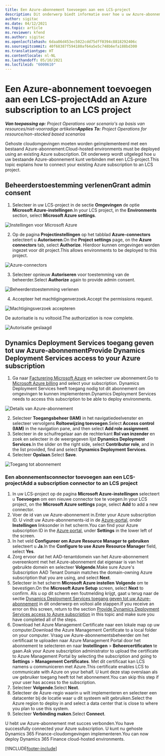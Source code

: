 ```yaml
---
title: Een Azure-abonnement toevoegen aan een LCS-project
description: Dit onderwerp biedt informatie over hoe u uw Azure-abonnement kunt verbinden met een LCS-project.
author: sigitac
ms.date: 04/12/2021
ms.topic: article
ms.reviewer: kfend
ms.author: sigitac
ms.openlocfilehash: 6daa86d453ec5022cdd75dff0394c8818292406c
ms.sourcegitcommit: 40f68387f594180af64a5e5c748b6efa188bd300
ms.translationtype: HT
ms.contentlocale: nl-NL
ms.lasthandoff: 05/10/2021
ms.locfileid: "6000610"
---
```

# <a name="add-an-azure-subscription-to-an-lcs-project"></a><span data-ttu-id="1ca09-103">Een Azure-abonnement toevoegen aan een LCS-project</span><span class="sxs-lookup"><span data-stu-id="1ca09-103">Add an Azure subscription to an LCS project</span></span>

<span data-ttu-id="1ca09-104">_**Van toepassing op:** Project Operations voor scenario's op basis van resources/niet-voorradige artikelen_</span><span class="sxs-lookup"><span data-stu-id="1ca09-104">_**Applies To:** Project Operations for resource/non-stocked based scenarios_</span></span>

<span data-ttu-id="1ca09-105">Gehoste cloudomgevingen moeten worden geïmplementeerd met een bestaand Azure-abonnement.</span><span class="sxs-lookup"><span data-stu-id="1ca09-105">Cloud-hosted environments must be deployed using an existing Azure subscription.</span></span> <span data-ttu-id="1ca09-106">Dit onderwerp wordt uitgelegd hoe u uw bestaande Azure-abonnement kunt verbinden met een LCS-project.</span><span class="sxs-lookup"><span data-stu-id="1ca09-106">This topic explains how to connect your existing Azure subscription to an LCS project.</span></span> 

## <a name="grant-admin-consent"></a><span data-ttu-id="1ca09-107">Beheerderstoestemming verlenen</span><span class="sxs-lookup"><span data-stu-id="1ca09-107">Grant admin consent</span></span>

1. <span data-ttu-id="1ca09-108">Selecteer in uw LCS-project in de sectie **Omgevingen** de optie **Microsoft Azure-instellingen**.</span><span class="sxs-lookup"><span data-stu-id="1ca09-108">In your LCS project, in the **Environments** section, select **Microsoft Azure settings**.</span></span>

![Instellingen voor Microsoft Azure](./media/1MicrosoftAzureSettings.png)

2. <span data-ttu-id="1ca09-110">Op de pagina **Projectinstellingen** op het tabblad **Azure-connectors** selecteert u **Autoriseren**.</span><span class="sxs-lookup"><span data-stu-id="1ca09-110">On the **Project settings** page, on the **Azure connectors** tab, select **Authorize**.</span></span> <span data-ttu-id="1ca09-111">Hierdoor kunnen omgevingen worden ingezet voor dit project.</span><span class="sxs-lookup"><span data-stu-id="1ca09-111">This allows environments to be deployed to this project.</span></span>

![Azure-connectors](./media/2AzureConnectors.png)

3. <span data-ttu-id="1ca09-113">Selecteer opnieuw **Autoriseren** voor toestemming van de beheerder.</span><span class="sxs-lookup"><span data-stu-id="1ca09-113">Select **Authorize** again to provide admin consent.</span></span>

![Beheerderstoestemming verlenen](./media/3GrantAdminConsent.png)

4. <span data-ttu-id="1ca09-115">Accepteer het machtigingenverzoek.</span><span class="sxs-lookup"><span data-stu-id="1ca09-115">Accept the permissions request.</span></span>

![Machtigingsverzoek accepteren](./media/4AcceptPermissionRequest.png)

<span data-ttu-id="1ca09-117">De autorisatie is nu voltooid.</span><span class="sxs-lookup"><span data-stu-id="1ca09-117">The authorization is now complete.</span></span> 

![Autorisatie geslaagd](./media/5AuthorizationComplete.png)

## <a name="provide-dynamics-deployment-services-access-to-your-azure-subscription"></a><a name="provide"></a><span data-ttu-id="1ca09-119">Dynamics Deployment Services toegang geven tot uw Azure-abonnement</span><span class="sxs-lookup"><span data-stu-id="1ca09-119">Provide Dynamics Deployment Services access to your Azure subscription</span></span>

1. <span data-ttu-id="1ca09-120">Ga naar [Facturering Microsoft Azure](https://portal.azure.com/#blade/Microsoft\_Azure\_Billing/SubscriptionsBlade) en selecteer uw abonnement.</span><span class="sxs-lookup"><span data-stu-id="1ca09-120">Go to [Microsoft Azure billing](https://portal.azure.com/#blade/Microsoft\_Azure\_Billing/SubscriptionsBlade) and select your subscription.</span></span> <span data-ttu-id="1ca09-121">Dynamics Deployment Services heeft toegang nodig tot dit abonnement om omgevingen te kunnen implementeren.</span><span class="sxs-lookup"><span data-stu-id="1ca09-121">Dynamics Deployment Services needs to access this subscription to be able to deploy environments.</span></span>

![Details van Azure-abonnement](./media/6AzureSubscription.png)

2. <span data-ttu-id="1ca09-123">Selecteer **Toegangsbeheer (IAM)** in het navigatiedeelvenster en selecteer vervolgens **Roltoewijzing toevoegen**.</span><span class="sxs-lookup"><span data-stu-id="1ca09-123">Select **Access control (IAM)** in the navigation pane, and then select **Add role assignment**.</span></span>
3. <span data-ttu-id="1ca09-124">Selecteer in de schuifregelaar aan de rechterkant **Rol van inzender** en zoek en selecteer in de weergegeven lijst **Dynamics Deployment Services**.</span><span class="sxs-lookup"><span data-stu-id="1ca09-124">In the slider on the right side, select **Contributor role**, and in the list provided, find and select **Dynamics Deployment Services**.</span></span> 
4. <span data-ttu-id="1ca09-125">Selecteer **Opslaan**.</span><span class="sxs-lookup"><span data-stu-id="1ca09-125">Select **Save**.</span></span>

![Toegang tot abonnement](./media/7SubscriptionAccess.png)

### <a name="add-a-subscription-connector-to-an-lcs-project"></a><span data-ttu-id="1ca09-127">Een abonnementsconnector toevoegen aan een LCS-project</span><span class="sxs-lookup"><span data-stu-id="1ca09-127">Add a subscription connector to an LCS project</span></span>

1. <span data-ttu-id="1ca09-128">In uw LCS-project op de pagina **Microsoft Azure-instellingen** selecteert u **Toevoegen** om een nieuwe connector toe te voegen.</span><span class="sxs-lookup"><span data-stu-id="1ca09-128">In your LCS project, on the **Microsoft Azure settings** page, select **Add** to add a new connector.</span></span>
2. <span data-ttu-id="1ca09-129">Voer de id van uw Azure-abonnement in.</span><span class="sxs-lookup"><span data-stu-id="1ca09-129">Enter your Azure subscription ID.</span></span> <span data-ttu-id="1ca09-130">U vindt uw Azure-abonnements-id in de [Azure-portal](https://ms.portal.azure.com/), onder **Instellingen** linksonder in het scherm.</span><span class="sxs-lookup"><span data-stu-id="1ca09-130">You can find your Azure subscription ID in the [Azure portal](https://ms.portal.azure.com/), under  **Settings**  in the lower left of the screen.</span></span>
3. <span data-ttu-id="1ca09-131">In het veld **Configureer om Azure Resource Manager te gebruiken** selecteert u **Ja**.</span><span class="sxs-lookup"><span data-stu-id="1ca09-131">In the **Configure to use Azure Resource Manager** field, select **Yes**.</span></span>
4. <span data-ttu-id="1ca09-132">Zorg ervoor dat het AAD-tenantdomein van het Azure-abonnement overeenkomt met het Azure-abonnement dat eigenaar is van het gebruikte domein en selecteer **Volgende**.</span><span class="sxs-lookup"><span data-stu-id="1ca09-132">Make sure Azure's Subscription AAD Tenant Domain matches the domain-owning Azure subscription that you are using, and select **Next**.</span></span>
5. <span data-ttu-id="1ca09-133">Selecteer in het scherm **Microsoft Azure instellen** **Volgende** om te bevestigen.</span><span class="sxs-lookup"><span data-stu-id="1ca09-133">On the **Microsoft Azure Setup** screen, select **Next** to confirm.</span></span> <span data-ttu-id="1ca09-134">Als u op dit scherm een foutmelding krijgt, gaat u terug naar de sectie [Dynamics Deployment Services toegang geven tot uw Azure-abonnement](#provide) in dit onderwerp en voltooi alle stappen.</span><span class="sxs-lookup"><span data-stu-id="1ca09-134">If you receive an error on this screen, return to the section [Provide Dynamics Deployment Services access to Azure subscription](#provide) in this topic and make sure you have completed all of the steps.</span></span>
6. <span data-ttu-id="1ca09-135">Download het Azure Management Certificate naar een lokale map op uw computer.</span><span class="sxs-lookup"><span data-stu-id="1ca09-135">Download the Azure Management Certificate to a local folder on your computer.</span></span> <span data-ttu-id="1ca09-136">Vraag uw Azure-abonnementsbeheerder om het certificaat te uploaden naar Azure Management Portal door het abonnement te selecteren en naar **Instellingen** > **Beheercertificaten** te gaan.</span><span class="sxs-lookup"><span data-stu-id="1ca09-136">Ask your Azure subscription administrator to upload the certificate to Azure Management Portal by selecting the subscription and going to **Settings** > **Management Certificates**.</span></span> <span data-ttu-id="1ca09-137">Met dit certificaat kan LCS namens u communiceren met Azure.</span><span class="sxs-lookup"><span data-stu-id="1ca09-137">This certificate enables LCS to communicate with Azure on your behalf.</span></span> <span data-ttu-id="1ca09-138">U kunt deze stap overslaan als uw gebruiker toegang heeft tot het abonnement.</span><span class="sxs-lookup"><span data-stu-id="1ca09-138">You can skip this step if your user has access to the subscription.</span></span>
7. <span data-ttu-id="1ca09-139">Selecteer **Volgende**.</span><span class="sxs-lookup"><span data-stu-id="1ca09-139">Select  **Next**.</span></span>
8. <span data-ttu-id="1ca09-140">Selecteer de Azure-regio waarin u wilt implementeren en selecteer een datacenter bij de locatie waar u dit systeem wilt gebruiken.</span><span class="sxs-lookup"><span data-stu-id="1ca09-140">Select the Azure region to deploy in and select a data center that is close to where you plan to use this system.</span></span>
9.  <span data-ttu-id="1ca09-141">Selecteer **Verbinding maken**.</span><span class="sxs-lookup"><span data-stu-id="1ca09-141">Select  **Connect**.</span></span>

<span data-ttu-id="1ca09-142">U hebt uw Azure-abonnement met succes verbonden.</span><span class="sxs-lookup"><span data-stu-id="1ca09-142">You have successfully connected your Azure subscription.</span></span> <span data-ttu-id="1ca09-143">U kunt nu gehoste Dynamics 365 Finance-cloudomgevingen implementeren.</span><span class="sxs-lookup"><span data-stu-id="1ca09-143">You can now deploy Dynamics 365 Finance cloud-hosted environments.</span></span>




[!INCLUDE[footer-include](../includes/footer-banner.md)]
